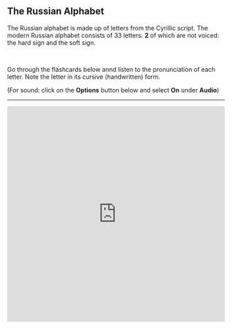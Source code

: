 <h2> The Russian Alphabet </h2> 

<p> The Russian alphabet is made up of letters from the Cyrillic script. The modern Russian alphabet consists of 33 letters. <b>2</b> of which are not voiced: the hard sign and the soft sign. </p>
<p>&nbsp;</p>
<p>Go through the flashcards below annd listen to the pronunciation of each letter. Note the letter in its cursive (handwritten) form. </p>
<p>(For sound: click on the <b>Options</b> button below and select <b>On</b> under <b>Audio</b>)</p>

<hr>

<iframe src="https://quizlet.com/202516179/flashcards/embed?i=ejr67&x=1jj1" height="500" width="100%" style="border:0"></iframe>
